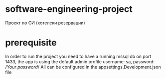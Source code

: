 # software-engineering-project

Проект по СИ (хотелски резервации)

# prerequisite

In order to run the project you need to have a running mssql db on port 1433, the app is using the default admin profile username: sa, password: /_Your password_/
All can be configured in the appsettings.Development.json file

